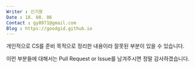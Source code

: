 ```yaml
---
Writer : 신기용
Date : 18. 08. 06
Contact : gy8971@gmail.com
Blog : https://goodgid.github.io
---
```


개인적으로 CS를 준비 목적으로 정리한 내용이라 잘못된 부분이 있을 수 있습니다.

이런 부분들에 대해서는 Pull Request or Issue를 남겨주시면 정말 감사하겠습니다.


